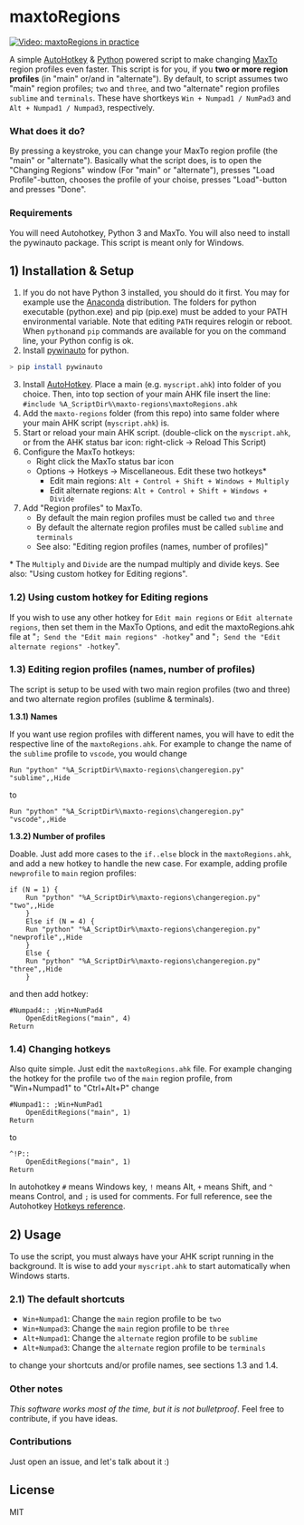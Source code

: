 # maxtoRegions

[![Video: maxtoRegions in practice](https://media.giphy.com/media/xUOxf6w8BxyfMFgITK/giphy.gif)](https://nodesource.com/products/nsolid)

A simple [AutoHotkey](https://autohotkey.com/) & [Python](https://www.python.org/) powered script to make changing [MaxTo](https://maxto.net/) region profiles even faster. This script is for you, if you **two or more region profiles** (in "main" or/and in "alternate"). By default, to script assumes two "main" region profiles; `two` and `three`, and two "alternate" region profiles `sublime` and `terminals`. These have shortkeys `Win + Numpad1 / NumPad3` and `Alt + Numpad1 / Numpad3`, respectively.

### What does it do?

By pressing a keystroke, you can change your MaxTo region profile (the "main" or "alternate"). Basically what the script does, is to open the "Changing Regions" window (For "main" or "alternate"), presses "Load Profile"-button, chooses the profile of your choise, presses "Load"-button and presses "Done".

### Requirements

You will need Autohotkey, Python 3 and MaxTo. You will also need to install the pywinauto package. This script is meant only for Windows.

## 1) Installation & Setup

1. If you do not have Python 3 installed, you should do it first. You may for example use the [Anaconda](https://anaconda.org/) distribution. The folders for python executable (python.exe) and pip (pip.exe) must be added to your PATH environmental variable. Note that editing `PATH` requires relogin or reboot. When `python`and `pip` commands are available for you on the command line, your Python config is ok.
2. Install [pywinauto](https://github.com/pywinauto/pywinauto) for python.

```sh
> pip install pywinauto
```

3. Install [AutoHotkey](https://autohotkey.com/). Place a main (e.g. `myscript.ahk`) into folder of you choice. Then, into top section of your main AHK file insert the line:
   `#include %A_ScriptDir%\maxto-regions\maxtoRegions.ahk`
4. Add the `maxto-regions` folder (from this repo) into same folder where your main AHK script (`myscript.ahk`) is.
5. Start or reload your main AHK script. (double-click on the `myscript.ahk`, or from the AHK status bar icon: right-click -> Reload This Script)
6. Configure the MaxTo hotkeys:
   * Right click the MaxTo status bar icon
   * Options -> Hotkeys -> Miscellaneous. Edit these two hotkeys\*
     * Edit main regions: `Alt + Control + Shift + Windows + Multiply`
     * Edit alternate regions: `Alt + Control + Shift + Windows + Divide`
7. Add "Region profiles" to MaxTo.
   * By default the main region profiles must be called `two` and `three`
   * By default the alternate region profiles must be called `sublime` and `terminals`
   * See also: "Editing region profiles (names, number of profiles)"

\* The `Multiply` and `Divide` are the numpad multiply and divide keys. See also: "Using custom hotkey for Editing regions".

### 1.2) Using custom hotkey for Editing regions

If you wish to use any other hotkey for `Edit main regions` or `Edit alternate regions`, then set them in the MaxTo Options, and edit the maxtoRegions.ahk file at "`; Send the "Edit main regions" -hotkey`" and "`; Send the "Edit alternate regions" -hotkey`".

### 1.3) Editing region profiles (names, number of profiles)

The script is setup to be used with two main region profiles (two and three) and two alternate region profiles (sublime & terminals).

**1.3.1) Names**

If you want use region profiles with different names, you will have to edit the respective line of the `maxtoRegions.ahk`. For example to change the name of the `sublime` profile to `vscode`, you would change

```
Run "python" "%A_ScriptDir%\maxto-regions\changeregion.py" "sublime",,Hide
```

to

```
Run "python" "%A_ScriptDir%\maxto-regions\changeregion.py" "vscode",,Hide
```

**1.3.2) Number of profiles**

Doable. Just add more cases to the `if..else` block in the `maxtoRegions.ahk`, and add a new hotkey to handle the new case. For example, adding profile `newprofile` to `main` region profiles:

```
if (N = 1) {
    Run "python" "%A_ScriptDir%\maxto-regions\changeregion.py" "two",,Hide
    }
    Else if (N = 4) {
    Run "python" "%A_ScriptDir%\maxto-regions\changeregion.py" "newprofile",,Hide
    }
    Else {
    Run "python" "%A_ScriptDir%\maxto-regions\changeregion.py" "three",,Hide
    }
```

and then add hotkey:

```
#Numpad4:: ;Win+NumPad4
    OpenEditRegions("main", 4)
Return
```

### 1.4) Changing hotkeys

Also quite simple. Just edit the `maxtoRegions.ahk` file. For example changing the hotkey for the profile `two` of the `main` region profile, from "Win+Numpad1" to "Ctrl+Alt+P" change

```
#Numpad1:: ;Win+NumPad1
    OpenEditRegions("main", 1)
Return
```

to

```
^!P::
    OpenEditRegions("main", 1)
Return
```

In autohotkey `#` means Windows key, `!` means Alt, `+` means Shift, and `^` means Control, and `;` is used for comments. For full reference, see the Autohotkey [Hotkeys reference](https://autohotkey.com/docs/Hotkeys.htm).

## 2) Usage

To use the script, you must always have your AHK script running in the background. It is wise to add your `myscript.ahk` to start automatically when Windows starts.

### 2.1) The default shortcuts

* `Win+Numpad1`: Change the `main` region profile to be `two`
* `Win+Numpad3`: Change the `main` region profile to be `three`
* `Alt+Numpad1`: Change the `alternate` region profile to be `sublime`
* `Alt+Numpad3`: Change the `alternate` region profile to be `terminals`

to change your shortcuts and/or profile names, see sections 1.3 and 1.4.

### Other notes

_This software works most of the time, but it is not bulletproof_. Feel free to contribute, if you have ideas.

### Contributions

Just open an issue, and let's talk about it :)

## License

MIT

